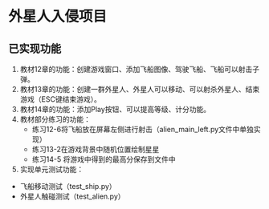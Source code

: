 # 外星人入侵项目

## 已实现功能
1.	教材12章的功能：创建游戏窗口、添加飞船图像、驾驶飞船、飞船可以射击子弹。
2.	教材13章的功能：创建一群外星人、外星人可以移动、可以射杀外星人、结束游戏（ESC键结束游戏）。
3.	教材14章的功能：添加Play按钮、可以提高等级、计分功能。
4.	教材部分练习的功能：
    * 练习12-6将飞船放在屏幕左侧进行射击（alien_main_left.py文件中单独实现）
    * 练习13-2在游戏背景中随机位置绘制星星
    * 练习14-5 将游戏中得到的最高分保存到文件中
5.	实现单元测试功能：
   * 飞船移动测试（test_ship.py）
   * 外星人触碰测试（test_alien.py）